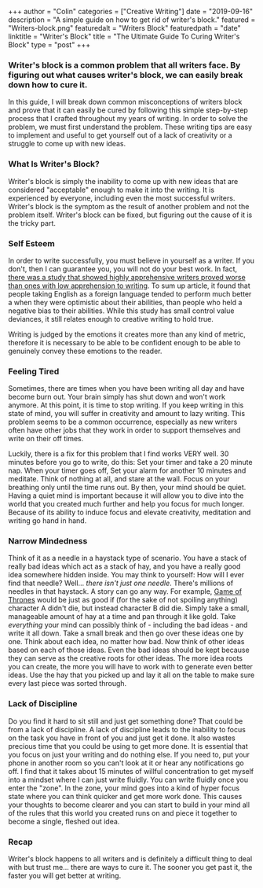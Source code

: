 +++
author = "Colin"
categories = ["Creative Writing"]
date = "2019-09-16"
description = "A simple guide on how to get rid of writer's block."
featured = "Writers-block.png"
featuredalt = "Writers Block"
featuredpath = "date"
linktitle = "Writer's Block"
title = "The Ultimate Guide To Curing Writer's Block"
type = "post"
+++
<!--- Pre Fabs
<a href="http://example.com/" target="_blank">Hello, world!</a>

 --->


### Writer's block is a common problem that all writers face. By figuring out what causes writer's block, we can easily break down how to cure it.

In this guide, I will break down common misconceptions of writers block and prove that it can easily be cured by following this simple step-by-step process that I crafted throughout my years of writing.
In order to solve the problem, we must first understand the problem. These writing tips are easy to implement and useful to get yourself out of a lack of creativity or a struggle to come up with new ideas.

### What Is Writer's Block?

Writer's block is simply the inability to come up with new ideas that are considered "acceptable" enough to make it into the writing. It is experienced by everyone, including even the most successful writers. Writer's block is the
symptom as the result of another problem and not the problem itself. Writer's block can be fixed, but figuring out the cause of it is the tricky part.

### Self Esteem

In order to write successfully, you must believe in yourself as a writer. If you don't, then I can guarantee you, you will not do your best work. In fact,
<a href="https://eric.ed.gov/?id=ED459671" target="_blank">there was a study that showed highly apprehensive writers proved worse than ones with low apprehension to writing</a>. To sum up article, it found that people taking
English as a foreign language tended to perform much better a when they were optimistic about their abilities, than people who held a negative bias to their abilities. While this study has small control value deviances, it still
relates enough to creative writing to hold true.

Writing is judged by the emotions it creates more than any kind of metric, therefore it is necessary to be able to be confident enough to be able to genuinely convey these emotions to the reader.

### Feeling Tired

Sometimes, there are times when you have been writing all day and have become burn out. Your brain simply has shut down and won't work anymore. At this point, it is time to stop writing. If you keep writing in this state of mind,
you will suffer in creativity and amount to lazy writing. This problem seems to be a common occurrence, especially as new writers often have other jobs that they work in order to support themselves and write on their off times.

Luckily, there is a fix for this problem that I find works VERY well. 30 minutes before you go to write, do this: Set your timer and take a 20 minute nap. When your timer goes off, Set your alarm for another 10 minutes and meditate.
Think of nothing at all, and stare at the wall. Focus on your breathing only until the time runs out. By then, your mind should be quiet. Having a quiet mind is important because it will allow you to dive into the world that you created
much further and help you focus for much longer. Because of its ability to induce focus and elevate creativity, meditation and writing go hand in hand.

### Narrow Mindedness

Think of it as a needle in a haystack type of scenario. You have a stack of really bad ideas which act as a stack of hay, and you have a really good idea somewhere hidden inside. You may think to yourself: How will I ever find that
needle? Well... *there isn't just one needle*. There's millions of needles in that haystack. A story can go any way. For example, <a href="https://www.hbo.com/game-of-thrones" target="_blank">Game of Thrones</a> would be just as good if
(for the sake of not spoiling anything) character A didn't die, but instead character B did die. Simply take a small, manageable amount of hay at a time and pan through it like gold. Take *everything* your mind can possibly think of -
including the bad ideas - and write it all down. Take a small break and then go over these ideas one by one. Think about each idea, no matter how bad. Now think of other ideas based on each of those ideas. Even the bad ideas should be
kept because they can serve as the creative roots for other ideas. The more idea roots you can create, the more you will have to work with to generate even better ideas. Use the hay that you picked up and lay it all on the table
to make sure every last piece was sorted through.

### Lack of Discipline

Do you find it hard to sit still and just get something done? That could be from a lack of discipline. A lack of discipline leads to the inability to focus on the task you have in front of you and just get it done. It also wastes
precious time that you could be using to get more done. It is essential that you focus on just your writing and do nothing else. If you need to, put your phone in another room so you can't look at it or hear any notifications go off.
I find that it takes about 15 minutes of willful concentration to get myself into a mindset where I can just write fluidly. You can write fluidly once you enter the "zone". In the zone, your mind goes into a kind of hyper focus state
where you can think quicker and get more work done. This causes your thoughts to become clearer and you can start to build in your mind all of the rules that this world you created runs on and piece it together to become a single,
fleshed out idea.

### Recap

Writer's block happens to all writers and is definitely a difficult thing to deal with but trust me... there are ways to cure it. The sooner you get past it, the faster you will get better at writing.
